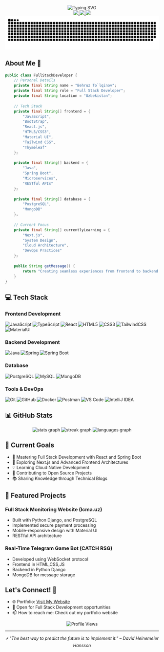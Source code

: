 <div align="center">
  <img src="https://readme-typing-svg.demolab.com?font=Fira+Code&size=30&duration=3000&pause=1000&color=5865F2&width=300&lines=Hi+👋+I'm+Behruz;Full+Stack+Dev" alt="Typing SVG" />
</div>

<div align="center">
  <a href="mailto:nationalub@gmaim.com">
    <img src="https://img.shields.io/badge/Email-D14836?style=for-the-badge&logo=gmail&logoColor=white" />
  </a>
  <a href="https://www.linkedin.com/in/july-to-lqinov-7172b4343/">
    <img src="https://img.shields.io/badge/LinkedIn-0077B5?style=for-the-badge&logo=linkedin&logoColor=white" />
  </a>
  <a href="https://t.me/WHOISMERIT">
    <img src="https://img.shields.io/badge/Telegram-2CA5E0?style=for-the-badge&logo=telegram&logoColor=white" />
  </a>
</div>



<picture>
  <source media="(prefers-color-scheme: dark)" srcset="https://raw.githubusercontent.com/neKamita/neKamita/output/github-snake-dark.svg" />
  <source media="(prefers-color-scheme: light)" srcset="https://raw.githubusercontent.com/neKamita/neKamita/output/github-snake.svg" />
  <img alt="github-snake" src="https://raw.githubusercontent.com/neKamita/neKamita/output/github-snake.svg" />
</picture>

## About Me 🚀

```java
public class FullStackDeveloper {
    // Personal Details
    private final String name = "Behruz To`lqinov";
    private final String role = "Full Stack Developer";
    private final String location = "Uzbekistan";

    // Tech Stack
    private final String[] frontend = {
        "JavaScript",
        "BootStrap",
        "React.js",
        "HTML5/CSS3",
        "Material UI",
        "Tailwind CSS",
        "Thymeleaf"
    };

    private final String[] backend = {
        "Java",
        "Spring Boot",
        "Microservices",
        "RESTful APIs"
    };

    private final String[] database = {
        "PostgreSQL",
        "MongoDB"
    };

    // Current Focus
    private final String[] currentlyLearning = {
        "Next.js",
        "System Design",
        "Cloud Architecture",
        "DevOps Practices"
    };

    public String getMessage() {
        return "Creating seamless experiences from frontend to backend! 💻";
    }
}
```

## 💻 Tech Stack

### Frontend Development
![JavaScript](https://img.shields.io/badge/JavaScript-F7DF1E?style=for-the-badge&logo=javascript&logoColor=black)
![TypeScript](https://img.shields.io/badge/TypeScript-007ACC?style=for-the-badge&logo=typescript&logoColor=white)
![React](https://img.shields.io/badge/React-20232A?style=for-the-badge&logo=react&logoColor=61DAFB)
![HTML5](https://img.shields.io/badge/HTML5-E34F26?style=for-the-badge&logo=html5&logoColor=white)
![CSS3](https://img.shields.io/badge/CSS3-1572B6?style=for-the-badge&logo=css3&logoColor=white)
![TailwindCSS](https://img.shields.io/badge/Tailwind_CSS-38B2AC?style=for-the-badge&logo=tailwind-css&logoColor=white)
![MaterialUI](https://img.shields.io/badge/Material--UI-0081CB?style=for-the-badge&logo=material-ui&logoColor=white)

### Backend Development
![Java](https://img.shields.io/badge/Java-ED8B00?style=for-the-badge&logo=openjdk&logoColor=white)
![Spring](https://img.shields.io/badge/Spring-6DB33F?style=for-the-badge&logo=spring&logoColor=white)
![Spring Boot](https://img.shields.io/badge/Spring_Boot-6DB33F?style=for-the-badge&logo=spring-boot&logoColor=white)

### Database
![PostgreSQL](https://img.shields.io/badge/PostgreSQL-316192?style=for-the-badge&logo=postgresql&logoColor=white)
![MySQL](https://img.shields.io/badge/MySQL-005C84?style=for-the-badge&logo=mysql&logoColor=white)
![MongoDB](https://img.shields.io/badge/MongoDB-4EA94B?style=for-the-badge&logo=mongodb&logoColor=white)

### Tools & DevOps
![Git](https://img.shields.io/badge/GIT-E44C30?style=for-the-badge&logo=git&logoColor=white)
![GitHub](https://img.shields.io/badge/GitHub-100000?style=for-the-badge&logo=github&logoColor=white)
![Docker](https://img.shields.io/badge/Docker-2496ED?style=for-the-badge&logo=docker&logoColor=white)
![Postman](https://img.shields.io/badge/Postman-FF6C37?style=for-the-badge&logo=postman&logoColor=white)
![VS Code](https://img.shields.io/badge/VS_Code-007ACC?style=for-the-badge&logo=visual-studio-code&logoColor=white)
![IntelliJ IDEA](https://img.shields.io/badge/IntelliJ_IDEA-000000.svg?style=for-the-badge&logo=intellij-idea&logoColor=white)

## 📊 GitHub Stats

<div align="center">
  <img src="https://github-readme-stats.vercel.app/api?username=neKamita&hide_title=false&hide_rank=false&show_icons=true&include_all_commits=true&count_private=true&disable_animations=false&theme=dracula&locale=en&hide_border=false" height="150" alt="stats graph"  />
  <img src="https://streak-stats.demolab.com?user=neKamita&locale=en&mode=daily&theme=dracula&hide_border=false&border_radius=5" height="150" alt="streak graph"  />
  <img src="https://github-readme-stats.vercel.app/api/top-langs?username=neKamita&locale=en&hide_title=false&layout=compact&card_width=320&langs_count=5&theme=dracula&hide_border=false" height="150" alt="languages graph"  />
</div>

## 🎯 Current Goals

- 🔭 Mastering Full Stack Development with React and Spring Boot
- 🌱 Exploring Next.js and Advanced Frontend Architectures
- 💡 Learning Cloud Native Development
- 👯 Contributing to Open Source Projects
- 📚 Sharing Knowledge through Technical Blogs

## 🌟 Featured Projects

### Full Stack Monitoring Website (Icma.uz)
- Built with Python Django, and PostgreSQL
- Implemented secure payment processing
- Mobile-responsive design with Material UI
- RESTful API architecture

### Real-Time Telegram Game Bot (CATCH RSG)
- Developed using WebSocket protocol
- Frontend in HTML,CSS,JS
- Backend in Python Django
- MongoDB for message storage

## Let's Connect! 🤝

- 🌐 Portfolio: [Visit My Website](https://tulkinov-bekhruz-resume.netlify.app/)
- 💼 Open for Full Stack Development opportunities
- 📫 How to reach me: Check out my portfolio website

<div align="center">
  <img src="https://komarev.com/ghpvc/?username=neKamita&color=blueviolet" alt="Profile Views" />
</div>

---

<div align="center">
  <i>⚡ "The best way to predict the future is to implement it." – David Heinemeier Hansson</i>
</div>
